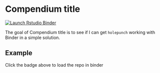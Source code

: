
<!-- README.md is generated from README.Rmd. Please edit that file -->

# Compendium title

<!-- badges: start -->

[![Launch Rstudio
Binder](http://mybinder.org/badge_logo.svg)](https://mybinder.org/v2/gh/sebastian-fox/fingertipsR_training/master?urlpath=rstudio)
<!-- badges: end -->

The goal of Compendium title is to see if I can get `holepunch` working
with Binder in a simple solution.

## Example

Click the badge above to load the repo in binder
